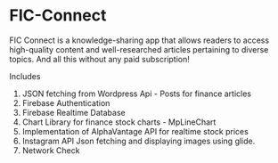 # FIC-Connect
FIC Connect is a knowledge-sharing app that allows readers to access high-quality content and well-researched articles pertaining to diverse topics. And all this without any paid subscription!

Includes 
1. JSON fetching from Wordpress Api - Posts for finance articles 
2. Firebase Authentication
3. Firebase Realtime Database
4. Chart Library for finance stock charts - MpLineChart
5. Implementation of AlphaVantage API for realtime stock prices
6. Instagram API Json fetching and displaying images using glide. 
6. Network Check 

